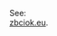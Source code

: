 See:<br />
[zbciok.eu](https://zbciok.eu/java/index.php/2019/11/14/microservices-spring-config-server/).
